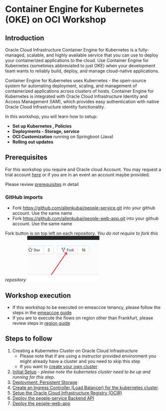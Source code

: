 # Container Engine for Kubernetes (OKE) on OCI Workshop #

## Introduction

Oracle Cloud Infrastructure Container Engine for Kubernetes is a fully-managed, scalable, and highly available service that you can use to deploy your containerized applications to the cloud. Use Container Engine for Kubernetes (sometimes abbreviated to just OKE) when your development team wants to reliably build, deploy, and manage cloud-native applications. 
 
Container Engine for Kubernetes uses Kubernetes - the open-source system for automating deployment, scaling, and management of containerized applications across clusters of hosts. Container Engine for Kubernetes is integrated with Oracle Cloud Infrastructure Identity and Access Management (IAM), which provides easy authentication with native Oracle Cloud Infrastructure identity functionality.

In this workshop, you will learn how to setup: 

+ **Set up Kubernetes , Policies**
+ **Deployments - Storage, service**
+ **OCI Customization** running on Springboot (Java)
+ **Rolling out updates** 

## Prerequisites ##

For this workshop you require and Oracle cloud Account. You may request a trial account [here](https://myservices.us.oraclecloud.com/mycloud/signup?language=en&sourceType=_ref_coc-asset-opcHome) or if you are in an event an account maybe provided.

Please review [prerequisites](./prerequisites.md) in detail

### GitHub imports

+ Fork https://github.com/allenkubai/people-service.git into your github account. Use the same name
+ Fork https://github.com/allenkubai/people-web-app.git into your github account. Use the same name

Fork button is on top left on each repository. _You do not require to fork this repository_
![](./images/github-fork1.png)

## Workshop execution
- If this workshop to be executed on emeaccoe tenancy, please follow the steps in the [emeaccoe guide](./emeaccoe.md)
- If you are to execute the flows on region other than Frankfurt, please review steps in [region guide](./region.md)

## Steps to follow ##

1. Creating a Kubernetes Cluster on Oracle Cloud Infrastructure
    - Please note that if are using a instructor provided environment you might already have a cluster and you need to skip this step
    - If you want to [create your own cluster](create-cluster.OKE1.md)
2. [Initial Setup](initial.setup.OKE2.md) - *please note the kubernetes cluster need to be up and running for this step*.
3. [Deployment: Persistent Storage](deployments.storage.OKE3.md)
4. [Create an Ingress Controller (Load Balancer) for the kubernetes cluster](deployments.services.OKE4.md).
5. [Setup the Oracle Cloud Infrastructure Registry (OCIR)](deployments.services.OKE5.md)
6. [Deploy the people-service Backend API](deployments.services.OKE6.md)
7. [Deploy the people-web-app](deployments.services.OKE7.md)

